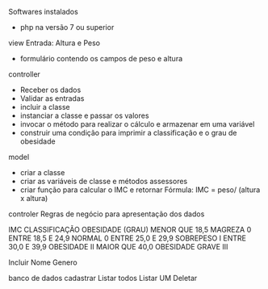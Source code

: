 Softwares instalados
- php na versão 7 ou superior

view Entrada: Altura e Peso 
- formulário contendo os campos de peso e altura

controller
- Receber os dados
- Validar as entradas
- incluir a classe
- instanciar a classe e passar os valores
- invocar o método para realizar o cálculo e armazenar em uma variável
- construir uma condição para imprimir a classificação e o grau de obesidade

model
- criar a classe
- criar as variáveis de classe e métodos assessores
- criar função para calcular o IMC e retornar
Fórmula:
IMC = peso/ (altura x altura)

controler
Regras de negócio para apresentação dos dados

IMC			        CLASSIFICAÇÃO		OBESIDADE (GRAU)
MENOR QUE 18,5		MAGREZA			    0
ENTRE 18,5 E 24,9	NORMAL		    	0
ENTRE 25,0 E 29,9	SOBREPESO		    I
ENTRE 30,0 E 39,9	OBESIDADE	    	II
MAIOR QUE 40,0		OBESIDADE GRAVE		III

Incluir 
Nome
Genero

banco de dados
cadastrar
Listar todos
Listar UM
Deletar

